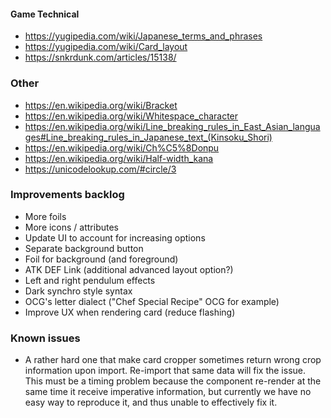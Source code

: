 #### Game Technical
* <https://yugipedia.com/wiki/Japanese_terms_and_phrases>
* <https://yugipedia.com/wiki/Card_layout>
* <https://snkrdunk.com/articles/15138/>

### Other
* <https://en.wikipedia.org/wiki/Bracket>
* <https://en.wikipedia.org/wiki/Whitespace_character>
* <https://en.wikipedia.org/wiki/Line_breaking_rules_in_East_Asian_languages#Line_breaking_rules_in_Japanese_text_(Kinsoku_Shori)>
* <https://en.wikipedia.org/wiki/Ch%C5%8Donpu>
* <https://en.wikipedia.org/wiki/Half-width_kana>
* <https://unicodelookup.com/#circle/3>

### Improvements backlog

* More foils
* More icons / attributes
* Update UI to account for increasing options
* Separate background button
* Foil for background (and foreground)
* ATK DEF Link (additional advanced layout option?)
* Left and right pendulum effects
* Dark synchro style syntax
* OCG's letter dialect ("Chef Special Recipe" OCG for example)
* Improve UX when rendering card (reduce flashing)

### Known issues

* A rather hard one that make card cropper sometimes return wrong crop information upon import. Re-import that same data will fix the issue. This must be a timing problem because the component re-render at the same time it receive imperative information, but currently we have no easy way to reproduce it, and thus unable to effectively fix it.